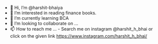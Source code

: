 - 👋 Hi, I’m @harshit-bhaiya
- 👀 I’m interested in reading finance books.
- 🌱 I’m currently learning BCA
- 💞️ I’m looking to collaborate on ...
- 📫 How to reach me ...  - Search me on instagram @harshit_h_bhai or click on the given link https://www.instagram.com/harshit_h_bhai/

<!---
harshit-bhaiya/harshit-bhaiya is a ✨ special ✨ repository because its `README.md` (this file) appears on your GitHub profile.
You can click the Preview link to take a look at your changes.
--->
